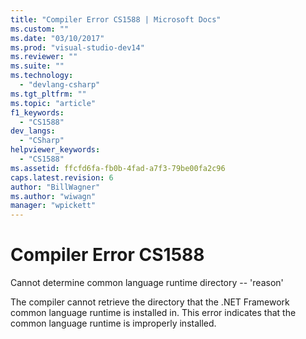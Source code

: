 ```yaml
---
title: "Compiler Error CS1588 | Microsoft Docs"
ms.custom: ""
ms.date: "03/10/2017"
ms.prod: "visual-studio-dev14"
ms.reviewer: ""
ms.suite: ""
ms.technology: 
  - "devlang-csharp"
ms.tgt_pltfrm: ""
ms.topic: "article"
f1_keywords: 
  - "CS1588"
dev_langs: 
  - "CSharp"
helpviewer_keywords: 
  - "CS1588"
ms.assetid: ffcfd6fa-fb0b-4fad-a7f3-79be00fa2c96
caps.latest.revision: 6
author: "BillWagner"
ms.author: "wiwagn"
manager: "wpickett"
---
```

# Compiler Error CS1588
Cannot determine common language runtime directory -- 'reason'  
  
 The compiler cannot retrieve the directory that the .NET Framework common language runtime is installed in. This error indicates that the common language runtime is improperly installed.